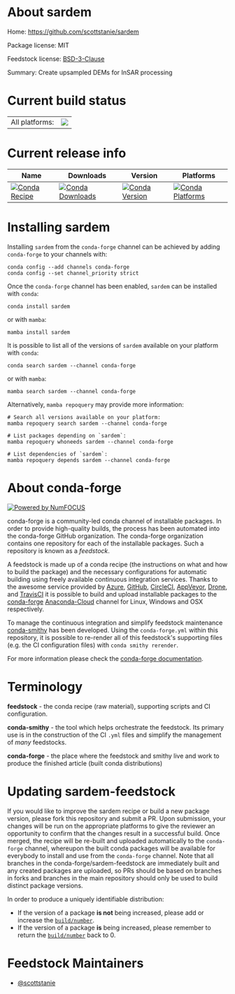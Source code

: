 About sardem
============

Home: https://github.com/scottstanie/sardem

Package license: MIT

Feedstock license: [BSD-3-Clause](https://github.com/conda-forge/sardem-feedstock/blob/main/LICENSE.txt)

Summary: Create upsampled DEMs for InSAR processing

Current build status
====================


<table><tr><td>All platforms:</td>
    <td>
      <a href="https://dev.azure.com/conda-forge/feedstock-builds/_build/latest?definitionId=17056&branchName=main">
        <img src="https://dev.azure.com/conda-forge/feedstock-builds/_apis/build/status/sardem-feedstock?branchName=main">
      </a>
    </td>
  </tr>
</table>

Current release info
====================

| Name | Downloads | Version | Platforms |
| --- | --- | --- | --- |
| [![Conda Recipe](https://img.shields.io/badge/recipe-sardem-green.svg)](https://anaconda.org/conda-forge/sardem) | [![Conda Downloads](https://img.shields.io/conda/dn/conda-forge/sardem.svg)](https://anaconda.org/conda-forge/sardem) | [![Conda Version](https://img.shields.io/conda/vn/conda-forge/sardem.svg)](https://anaconda.org/conda-forge/sardem) | [![Conda Platforms](https://img.shields.io/conda/pn/conda-forge/sardem.svg)](https://anaconda.org/conda-forge/sardem) |

Installing sardem
=================

Installing `sardem` from the `conda-forge` channel can be achieved by adding `conda-forge` to your channels with:

```
conda config --add channels conda-forge
conda config --set channel_priority strict
```

Once the `conda-forge` channel has been enabled, `sardem` can be installed with `conda`:

```
conda install sardem
```

or with `mamba`:

```
mamba install sardem
```

It is possible to list all of the versions of `sardem` available on your platform with `conda`:

```
conda search sardem --channel conda-forge
```

or with `mamba`:

```
mamba search sardem --channel conda-forge
```

Alternatively, `mamba repoquery` may provide more information:

```
# Search all versions available on your platform:
mamba repoquery search sardem --channel conda-forge

# List packages depending on `sardem`:
mamba repoquery whoneeds sardem --channel conda-forge

# List dependencies of `sardem`:
mamba repoquery depends sardem --channel conda-forge
```


About conda-forge
=================

[![Powered by
NumFOCUS](https://img.shields.io/badge/powered%20by-NumFOCUS-orange.svg?style=flat&colorA=E1523D&colorB=007D8A)](https://numfocus.org)

conda-forge is a community-led conda channel of installable packages.
In order to provide high-quality builds, the process has been automated into the
conda-forge GitHub organization. The conda-forge organization contains one repository
for each of the installable packages. Such a repository is known as a *feedstock*.

A feedstock is made up of a conda recipe (the instructions on what and how to build
the package) and the necessary configurations for automatic building using freely
available continuous integration services. Thanks to the awesome service provided by
[Azure](https://azure.microsoft.com/en-us/services/devops/), [GitHub](https://github.com/),
[CircleCI](https://circleci.com/), [AppVeyor](https://www.appveyor.com/),
[Drone](https://cloud.drone.io/welcome), and [TravisCI](https://travis-ci.com/)
it is possible to build and upload installable packages to the
[conda-forge](https://anaconda.org/conda-forge) [Anaconda-Cloud](https://anaconda.org/)
channel for Linux, Windows and OSX respectively.

To manage the continuous integration and simplify feedstock maintenance
[conda-smithy](https://github.com/conda-forge/conda-smithy) has been developed.
Using the ``conda-forge.yml`` within this repository, it is possible to re-render all of
this feedstock's supporting files (e.g. the CI configuration files) with ``conda smithy rerender``.

For more information please check the [conda-forge documentation](https://conda-forge.org/docs/).

Terminology
===========

**feedstock** - the conda recipe (raw material), supporting scripts and CI configuration.

**conda-smithy** - the tool which helps orchestrate the feedstock.
                   Its primary use is in the construction of the CI ``.yml`` files
                   and simplify the management of *many* feedstocks.

**conda-forge** - the place where the feedstock and smithy live and work to
                  produce the finished article (built conda distributions)


Updating sardem-feedstock
=========================

If you would like to improve the sardem recipe or build a new
package version, please fork this repository and submit a PR. Upon submission,
your changes will be run on the appropriate platforms to give the reviewer an
opportunity to confirm that the changes result in a successful build. Once
merged, the recipe will be re-built and uploaded automatically to the
`conda-forge` channel, whereupon the built conda packages will be available for
everybody to install and use from the `conda-forge` channel.
Note that all branches in the conda-forge/sardem-feedstock are
immediately built and any created packages are uploaded, so PRs should be based
on branches in forks and branches in the main repository should only be used to
build distinct package versions.

In order to produce a uniquely identifiable distribution:
 * If the version of a package **is not** being increased, please add or increase
   the [``build/number``](https://docs.conda.io/projects/conda-build/en/latest/resources/define-metadata.html#build-number-and-string).
 * If the version of a package **is** being increased, please remember to return
   the [``build/number``](https://docs.conda.io/projects/conda-build/en/latest/resources/define-metadata.html#build-number-and-string)
   back to 0.

Feedstock Maintainers
=====================

* [@scottstanie](https://github.com/scottstanie/)

